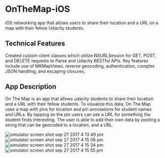 # OnTheMap-iOS
iOS networking app that allows users to share their location and a URL on a map with their fellow Udacity students.

## Technical Features

Created custom client classes which utilize NSURLSession for GET, POST, and DELETE requests to Parse and Udacity RESTful APIs.
Key features include use of MKMapViews, reverse geocoding, authentication, complex JSON handling, and escaping closures.

## App Description

On The Map is an app that allows udacity students to share their location and a URL with their fellow students. To visualize this data, On The Map uses a map with pins for location and pin annotations for student names and URLs. By tapping on the pin users can see a URL for something the student finds interesting. The user is able to add their own data by posting a string that can be geocoded to a location, and a URL.

![simulator screen shot sep 27 2017 4 13 49 pm](https://user-images.githubusercontent.com/16570082/31099132-f784ad76-a792-11e7-80e3-2f8d01717e72.png)
![simulator screen shot sep 27 2017 4 15 06 pm](https://user-images.githubusercontent.com/16570082/31099090-d9fc2df6-a792-11e7-8937-6077caad1352.png)
![simulator screen shot sep 27 2017 4 15 34 pm](https://user-images.githubusercontent.com/16570082/31099095-dd6aebd0-a792-11e7-8183-d9c0deb39d50.png)
![simulator screen shot sep 27 2017 4 15 55 pm](https://user-images.githubusercontent.com/16570082/31099100-e0c8e30e-a792-11e7-88fc-e529d6b24cb7.png)
